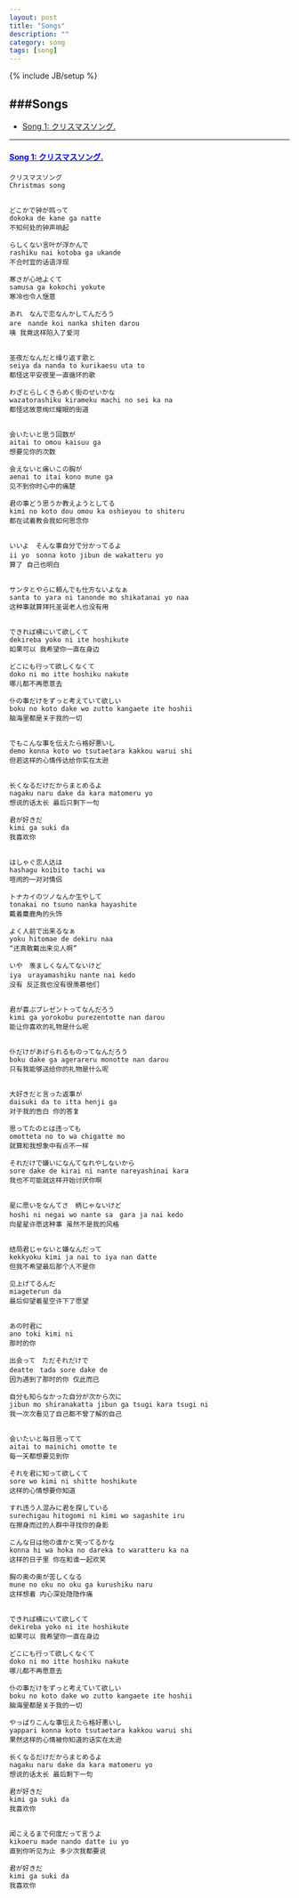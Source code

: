 ```yaml
---
layout: post
title: "Songs"
description: ""
category: song
tags: [song]
---
```

{% include JB/setup %}

<a name="top"></a>

###Songs
---
* [Song 1: クリスマスソング.](#1) 

---

<h4 id="1"><a href="#top"><font color="blue">Song 1: クリスマスソング.</font></a></h4>

	クリスマスソング
	Christmas song


	どこかで钟が鸣って
	dokoka de kane ga natte
	不知何处的钟声响起

	らしくない言叶が浮かんで
	rashiku nai kotoba ga ukande
	不合时宜的话语浮现

	寒さが心地よくて
	samusa ga kokochi yokute
	寒冷也令人惬意

	あれ　なんで恋なんかしてんだろう
	are　nande koi nanka shiten darou
	咦 我竟这样陷入了爱河


	圣夜だなんだと缲り返す歌と
	seiya da nanda to kurikaesu uta to
	都怪这平安夜里一直循环的歌

	わざとらしくきらめく街のせいかな
	wazatorashiku kirameku machi no sei ka na
	都怪这故意绚烂耀眼的街道


	会いたいと思う回数が
	aitai to omou kaisuu ga
	想要见你的次数

	会えないと痛いこの胸が
	aenai to itai kono mune ga
	见不到你时心中的痛楚

	君の事どう思うか教えようとしてる
	kimi no koto dou omou ka oshieyou to shiteru
	都在试着教会我如何思念你


	いいよ　そんな事自分で分かってるよ
	ii yo　sonna koto jibun de wakatteru yo
	算了 自己也明白


	サンタとやらに頼んでも仕方ないよなぁ
	santa to yara ni tanonde mo shikatanai yo naa
	这种事就算拜托圣诞老人也没有用


	できれば横にいて欲しくて
	dekireba yoko ni ite hoshikute
	如果可以 我希望你一直在身边

	どこにも行って欲しくなくて
	doko ni mo itte hoshiku nakute
	哪儿都不再愿意去

	仆の事だけをずっと考えていて欲しい
	boku no koto dake wo zutto kangaete ite hoshii
	脑海里都是关于我的一切


	でもこんな事を伝えたら格好悪いし
	demo konna koto wo tsutaetara kakkou warui shi
	但若这样的心情传达给你实在太逊


	长くなるだけだからまとめるよ
	nagaku naru dake da kara matomeru yo
	想说的话太长 最后只剩下一句

	君が好きだ
	kimi ga suki da
	我喜欢你


	はしゃぐ恋人达は
	hashagu koibito tachi wa
	喧闹的一对对情侣

	トナカイのツノなんか生やして
	tonakai no tsuno nanka hayashite
	戴着麋鹿角的头饰

	よく人前で出来るなぁ
	yoku hitomae de dekiru naa
	“还真敢戴出来见人啊”

	いや　羡ましくなんてないけど
	iya　urayamashiku nante nai kedo
	没有 反正我也没有很羡慕他们


	君が喜ぶプレゼントってなんだろう
	kimi ga yorokobu purezentotte nan darou
	能让你喜欢的礼物是什么呢


	仆だけがあげられるものってなんだろう
	boku dake ga agerareru monotte nan darou
	只有我能够送给你的礼物是什么呢


	大好きだと言った返事が
	daisuki da to itta henji ga
	对于我的告白 你的答复

	思ってたのとは违っても
	omotteta no to wa chigatte mo
	就算和我想象中有点不一样

	それだけで嫌いになんてなれやしないから
	sore dake de kirai ni nante nareyashinai kara
	我也不可能就这样开始讨厌你啊


	星に愿いをなんてさ　柄じゃないけど
	hoshi ni negai wo nante sa　gara ja nai kedo
	向星星许愿这种事 虽然不是我的风格


	结局君じゃないと嫌なんだって
	kekkyoku kimi ja nai to iya nan datte
	但我不希望最后那个人不是你

	见上げてるんだ
	miageterun da
	最后仰望着星空许下了愿望


	あの时君に
	ano toki kimi ni
	那时的你

	出会って　ただそれだけで
	deatte　tada sore dake de
	因为遇到了那时的你 仅此而已

	自分も知らなかった自分が次から次に
	jibun mo shiranakatta jibun ga tsugi kara tsugi ni
	我一次次看见了自己都不曾了解的自己


	会いたいと毎日思ってて
	aitai to mainichi omotte te
	每一天都想要见到你

	それを君に知って欲しくて
	sore wo kimi ni shitte hoshikute
	这样的心情想要你知道

	すれ违う人混みに君を探している
	surechigau hitogomi ni kimi wo sagashite iru
	在擦身而过的人群中寻找你的身影

	こんな日は他の谁かと笑ってるかな
	konna hi wa hoka no dareka to waratteru ka na
	这样的日子里 你在和谁一起欢笑

	胸の奥の奥が苦しくなる
	mune no oku no oku ga kurushiku naru
	这样想着 内心深处隐隐作痛


	できれば横にいて欲しくて
	dekireba yoko ni ite hoshikute
	如果可以 我希望你一直在身边

	どこにも行って欲しくなくて
	doko ni mo itte hoshiku nakute
	哪儿都不再愿意去

	仆の事だけをずっと考えていて欲しい
	boku no koto dake wo zutto kangaete ite hoshii
	脑海里都是关于我的一切

	やっぱりこんな事伝えたら格好悪いし
	yappari konna koto tsutaetara kakkou warui shi
	果然这样的心情被你知道的话实在太逊

	长くなるだけだからまとめるよ
	nagaku naru dake da kara matomeru yo
	想说的话太长 最后剩下一句

	君が好きだ
	kimi ga suki da
	我喜欢你


	闻こえるまで何度だって言うよ
	kikoeru made nando datte iu yo
	直到你听见为止 多少次我都要说

	君が好きだ
	kimi ga suki da
	我喜欢你
